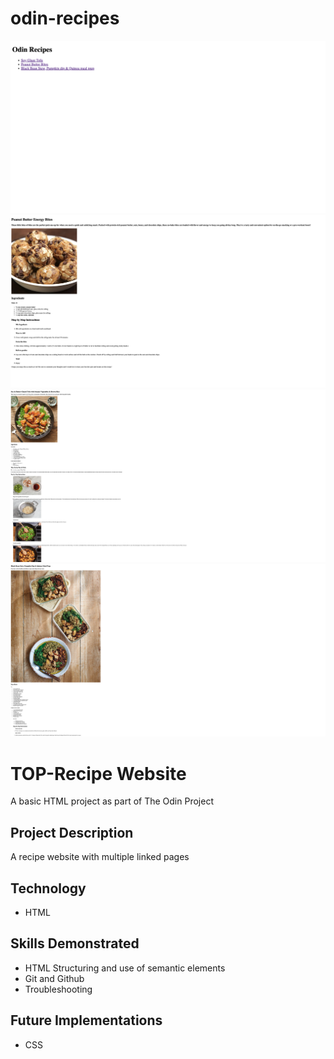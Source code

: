 # odin-recipes
![Screenshot of recipe landing page](recipes/images/odin-recipesss.jpeg)
![Screenshot of Peanut Butter Bites recipe](recipes/images/peanutbutterbitesss.jpeg)
![Screenshot of Soy Glaze Tofu recipe](recipes/images/soyglazess.jpeg)
![Screenshot of Veggie Meal prep recipe](recipes/images/veggiemealprepss.jpeg)

# TOP-Recipe Website

A basic HTML project as part of The Odin Project

## Project Description

A recipe website with multiple linked pages

## Technology

- HTML

## Skills Demonstrated

- HTML Structuring and use of semantic elements
- Git and Github
- Troubleshooting

## Future Implementations

- CSS
